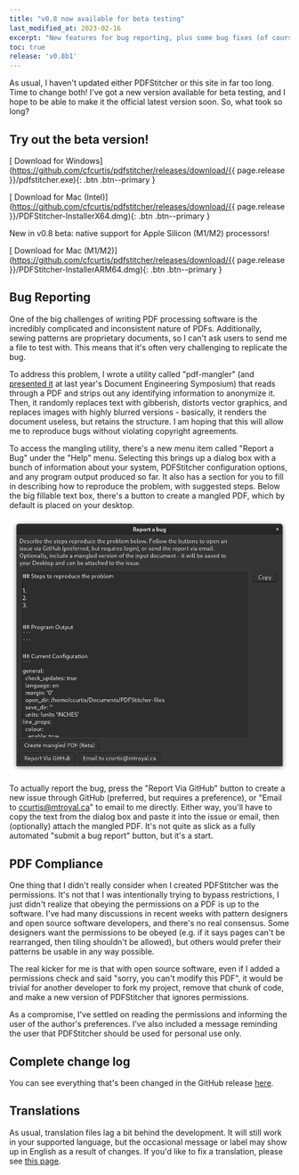 ```yaml
---
title: "v0.8 now available for beta testing"
last_modified_at: 2023-02-16
excerpt: "New features for bug reporting, plus some bug fixes (of course)"
toc: true
release: 'v0.8b1'
---
```


As usual, I haven't updated either PDFStitcher or this site in far too long. Time to change both! I've got a new version available for beta testing, and I hope to be able to make it the official latest version soon. So, what took so long?

## Try out the beta version!

[<i class='fas fa-download'></i> Download for Windows](https://github.com/cfcurtis/pdfstitcher/releases/download/{{ page.release }}/pdfstitcher.exe){: .btn .btn--primary }

[<i class='fas fa-download'></i> Download for Mac (Intel)](https://github.com/cfcurtis/pdfstitcher/releases/download/{{ page.release }}/PDFStitcher-InstallerX64.dmg){: .btn .btn--primary }

New in v0.8 beta: native support for Apple Silicon (M1/M2) processors!

[<i class='fas fa-download'></i> Download for Mac (M1/M2)](https://github.com/cfcurtis/pdfstitcher/releases/download/{{ page.release }}/PDFStitcher-InstallerARM64.dmg){: .btn .btn--primary }

## Bug Reporting
One of the big challenges of writing PDF processing software is the incredibly complicated and inconsistent nature of PDFs. Additionally, sewing patterns are proprietary documents, so I can't ask users to send me a file to test with. This means that it's often very challenging to replicate the bug.

To address this problem, I wrote a utility called "pdf-mangler" (and [presented it](https://dl.acm.org/doi/abs/10.1145/3558100.3563849) at last year's Document Engineering Symposium) that reads through a PDF and strips out any identifying information to anonymize it. Then, it randomly replaces text with gibberish, distorts vector graphics, and replaces images with highly blurred versions - basically, it renders the document useless, but retains the structure. I am hoping that this will allow me to reproduce bugs without violating copyright agreements.

To access the mangling utility, there's a new menu item called "Report a Bug" under the "Help" menu. Selecting this brings up a dialog box with a bunch of information about your system, PDFStitcher configuration options, and any program output produced so far. It also has a section for you to fill in describing how to reproduce the problem, with suggested steps. Below the big fillable text box, there's a button to create a mangled PDF, which by default is placed on your desktop.

![Bug Reporting Dialog](/assets/images/bug-reporter.png)

To actually report the bug, press the "Report Via GitHub" button to create a new issue through GitHub (preferred, but requires a preference), or "Email to ccurtis@mtroyal.ca" to email to me directly. Either way, you'll have to copy the text from the dialog box and paste it into the issue or email, then (optionally) attach the mangled PDF. It's not quite as slick as a fully automated "submit a bug report" button, but it's a start.

## PDF Compliance
One thing that I didn't really consider when I created PDFStitcher was the permissions. It's not that I was intentionally trying to bypass restrictions, I just didn't realize that obeying the permissions on a PDF is up to the software. I've had many discussions in recent weeks with pattern designers and open source software developers, and there's no real consensus. Some designers want the permissions to be obeyed (e.g. if it says pages can't be rearranged, then tiling shouldn't be allowed), but others would prefer their patterns be usable in any way possible.

The real kicker for me is that with open source software, even if I added a permissions check and said "sorry, you can't modify this PDF", it would be trivial for another developer to fork my project, remove that chunk of code, and make a new version of PDFStitcher that ignores permissions.

As a compromise, I've settled on reading the permissions and informing the user of the author's preferences. I've also included a message reminding the user that PDFStitcher should be used for personal use only.

## Complete change log
You can see everything that's been changed in the GitHub release [here](https://github.com/cfcurtis/pdfstitcher/releases/tag/v0.8b1).

## Translations
As usual, translation files lag a bit behind the development. It will still work in your supported language, but the occasional message or label may show up in English as a result of changes. If you'd like to fix a translation, please see [this page](/docs/translate/).